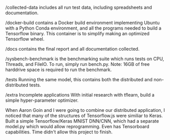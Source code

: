 /collected-data
  includes all run test data, including spreadsheets and
  documentation.

/docker-build
  contains a Docker build environment implementing Ubuntu with a
  Python Conda environment, and all the programs needed to build a Tensorflow binary.
  This container is to simplify making an optimized Tensorflow wheel.

/docs
  contains the final report and all documentation collected.

/sysbench-benchmark
  is the benchmarking suite which runs tests on CPU, Threads,
  and FileIO.  To run, simply run bench.py.  Note: 16GB of free harddrive space is
  required to run the benchmark.

/tests
  Running the same model, this contains both the distributed and non-distributed
  tests.

/extra
  Incomplete applications
  With initial research with tflearn, build a simple hyper-parameter optimizer.

  When Aaron Goin and I were going to combine our distributed application, I
  noticed that many of the structures of Tensorflow.js were similiar to Keras.
  Built a simple Tensorflow/Keras MNIST DNN/CNN, which had a separate model.py
  which would allow reprogramming.  Even has Tensorboard capabilities.
  Time didn't allow this project to finish.
